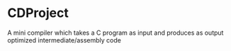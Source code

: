 # CDProject
A mini compiler which takes a C program as input and produces as output optimized intermediate/assembly code
